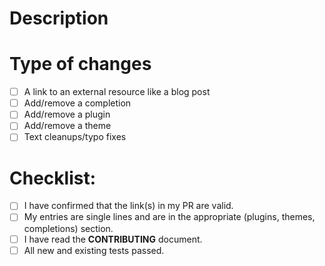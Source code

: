 <!--- Provide a general summary of your changes in the Title above -->
<!--- If you're unsure about anything in this checklist, don't hesitate to create a PR and ask. I'm happy to help! -->

# Description

<!--- Describe your changes in detail -->

# Type of changes

<!--- What types of changes does your submission introduce? Put an `x` in all the boxes that apply: -->

- [ ] A link to an external resource like a blog post
- [ ] Add/remove a completion
- [ ] Add/remove a plugin
- [ ] Add/remove a theme
- [ ] Text cleanups/typo fixes

# Checklist:

<!--- Go over all the following points, and put an `x` in all the boxes that apply. -->

- [ ] I have confirmed that the link(s) in my PR are valid.
- [ ] My entries are single lines and are in the appropriate (plugins, themes, completions) section.
- [ ] I have read the **CONTRIBUTING** document.
- [ ] All new and existing tests passed.
